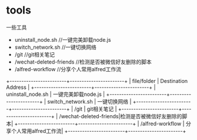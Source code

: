 # tools
一些工具


* uninstall_node.sh  //一键完美卸载node.js
* switch_network.sh  //一键切换网络
* /git              //git相关笔记
* /wechat-deleted-friends   //检测是否被微信好友删除的脚本
* /alfred-workflow          //分享个人常用alfred工作流

+------------------------+-----------------------+
|       file/folder      |  Destination Address  |
+------------------------+-----------------------+
|   uninstall_node.sh    |   一键完美卸载node.js   |
+------------------------+-----------------------+
|    switch_network.sh   |      一键切换网络       |
+------------------------+-----------------------+
|       /git             |      git相关笔记       |
+------------------------+-----------------------+
| /wechat-deleted-friends|检测是否被微信好友删除的脚本|
+------------------------+-----------------------+
|    /alfred-workflow    |  分享个人常用alfred工作流|
+------------------------+-----------------------+
